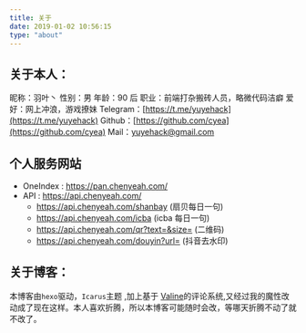 ```yaml
---
title: 关于
date: 2019-01-02 10:56:15
type: "about"
---
```


## 关于本人：

昵称：羽叶丶
性别：男
年龄：90 后
职业：前端打杂搬砖人员，略微代码洁癖
爱好：网上冲浪，游戏撩妹
Telegram：[https://t.me/yuyehack](https://t.me/yuyehack)
Github：[https://github.com/cyea](https://github.com/cyea)
Mail：yuyehack@gmail.com

## 个人服务网站

- OneIndex : https://pan.chenyeah.com/
- API : https://api.chenyeah.com/
  - https://api.chenyeah.com/shanbay (扇贝每日一句)
  - https://api.chenyeah.com/icba (icba 每日一句)
  - https://api.chenyeah.com/qr?text=&size= (二维码)
  - https://api.chenyeah.com/douyin?url= (抖音去水印)

## 关于博客：

本博客由`hexo`驱动，`Icarus`主题 ,加上基于 [Valine](https://valine.js.org/)的评论系统,又经过我的魔性改动成了现在这样。本人喜欢折腾，所以本博客可能随时会改，等哪天折腾不动了就不改了。
